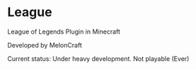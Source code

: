 League
======

League of Legends Plugin in Minecraft

Developed by MelonCraft

Current status: Under heavy development. Not playable (Ever)
